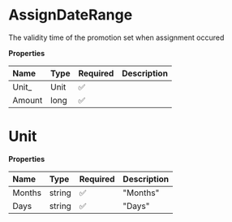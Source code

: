 # AssignDateRange

The validity time of the promotion set when assignment occured

**Properties**

| Name   | Type | Required | Description |
| :----- | :--- | :------- | :---------- |
| Unit\_ | Unit | ✅       |             |
| Amount | long | ✅       |             |

# Unit

**Properties**

| Name   | Type   | Required | Description |
| :----- | :----- | :------- | :---------- |
| Months | string | ✅       | "Months"    |
| Days   | string | ✅       | "Days"      |

<!-- This file was generated by liblab | https://liblab.com/ -->
